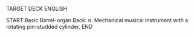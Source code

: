 TARGET DECK
ENGLISH

START
Basic
Barrel-organ
Back: n. Mechanical musical instrument with a rotating pin-studded cylinder.
END
